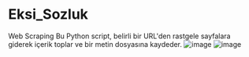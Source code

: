 # Eksi_Sozluk
 Web Scraping
Bu Python script, belirli bir URL'den rastgele sayfalara giderek içerik toplar ve bir metin dosyasına kaydeder.
![image](https://github.com/user-attachments/assets/e3e5ce4a-26d0-4a63-9b11-f2f72d4a3b3b)
![image](https://github.com/user-attachments/assets/83ccbe5c-e9d1-4914-8c59-dea11b1b0663)
